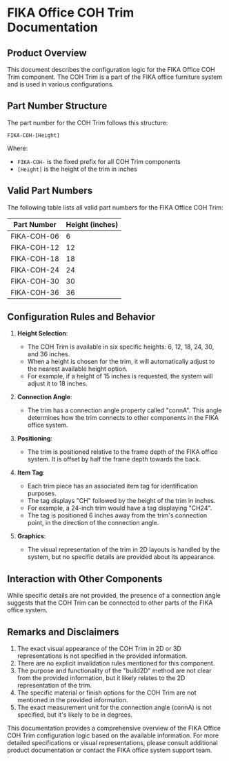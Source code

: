 # FIKA Office COH Trim Documentation

## Product Overview

This document describes the configuration logic for the FIKA Office COH Trim component. The COH Trim is a part of the FIKA office furniture system and is used in various configurations.

## Part Number Structure

The part number for the COH Trim follows this structure:

```
FIKA-COH-[Height]
```

Where:
- `FIKA-COH-` is the fixed prefix for all COH Trim components
- `[Height]` is the height of the trim in inches

## Valid Part Numbers

The following table lists all valid part numbers for the FIKA Office COH Trim:

| Part Number | Height (inches) |
|-------------|-----------------|
| FIKA-COH-06 | 6               |
| FIKA-COH-12 | 12              |
| FIKA-COH-18 | 18              |
| FIKA-COH-24 | 24              |
| FIKA-COH-30 | 30              |
| FIKA-COH-36 | 36              |

## Configuration Rules and Behavior

1. **Height Selection**: 
   - The COH Trim is available in six specific heights: 6, 12, 18, 24, 30, and 36 inches.
   - When a height is chosen for the trim, it will automatically adjust to the nearest available height option.
   - For example, if a height of 15 inches is requested, the system will adjust it to 18 inches.

2. **Connection Angle**: 
   - The trim has a connection angle property called "connA". This angle determines how the trim connects to other components in the FIKA office system.

3. **Positioning**: 
   - The trim is positioned relative to the frame depth of the FIKA office system. It is offset by half the frame depth towards the back.

4. **Item Tag**: 
   - Each trim piece has an associated item tag for identification purposes.
   - The tag displays "CH" followed by the height of the trim in inches.
   - For example, a 24-inch trim would have a tag displaying "CH24".
   - The tag is positioned 6 inches away from the trim's connection point, in the direction of the connection angle.

5. **Graphics**: 
   - The visual representation of the trim in 2D layouts is handled by the system, but no specific details are provided about its appearance.

## Interaction with Other Components

While specific details are not provided, the presence of a connection angle suggests that the COH Trim can be connected to other parts of the FIKA office system.

## Remarks and Disclaimers

1. The exact visual appearance of the COH Trim in 2D or 3D representations is not specified in the provided information.
2. There are no explicit invalidation rules mentioned for this component.
3. The purpose and functionality of the "build2D" method are not clear from the provided information, but it likely relates to the 2D representation of the trim.
4. The specific material or finish options for the COH Trim are not mentioned in the provided information.
5. The exact measurement unit for the connection angle (connA) is not specified, but it's likely to be in degrees.

This documentation provides a comprehensive overview of the FIKA Office COH Trim configuration logic based on the available information. For more detailed specifications or visual representations, please consult additional product documentation or contact the FIKA office system support team.